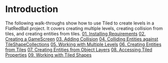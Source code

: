 # Introduction

The following walk-throughs show how to use Tiled to create levels in a FlatRedBall project. It covers creating multiple levels, creating collision from tiles, and creating entities from tiles. [01. Installing Requirements](01-installing-requirements.md) [02. Creating a GameScreen](02-creating-a-gamescreen.md) [03. Adding Collision](03-adding-collision.md) [04. Colliding Entities against TileShapeCollections](04-colliding-entities-against-tileshapecollections.md) [05. Working with Multiple Levels](05-working-with-multiple-levels.md) [06. Creating Entities from Tiles](06-creating-entities-from-tiles.md) [07. Creating Entities from Object Layers](07-creating-entities-from-object-layers.md) [08. Accessing Tiled Properties](08-accessing-tiled-properties.md) [09. Working with Tiled Shapes](09-working-with-tiled-shapes.md)
